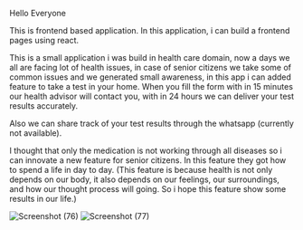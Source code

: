 Hello Everyone

This is frontend based application. In this application, i can build a frontend pages using react. 

This is a small application i was build in health care domain, now a days we all are facing lot of health issues, in case of senior citizens we take some of common issues and we generated small awareness, in this app i can added feature to take a test in your home. When you fill the form with in 15 minutes our health advisor will contact you, with in 24 hours we can deliver your test results accurately.

Also we can share track of your test results through the whatsapp (currently not available).

I thought that only the medication is not working through all diseases so i can innovate a new feature for senior citizens. In this feature they got how to spend a life in day to day. (This feature is because health is not only depends on our body, it also depends on our feelings, our surroundings, and how our thought process will going. So i hope this feature show some results in our life.)

![Screenshot (76)](https://user-images.githubusercontent.com/118893483/226691146-43a1efc8-d660-4d93-a301-6232afe0b4a3.png)
![Screenshot (77)](https://user-images.githubusercontent.com/118893483/226691244-539224bb-c7bb-4442-8f00-29b8baa5e130.png)


